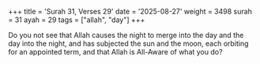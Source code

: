 +++
title = 'Surah 31, Verses 29'
date = '2025-08-27'
weight = 3498
surah = 31
ayah = 29
tags = ["allah", "day"]
+++

Do you not see that Allah causes the night to merge into the day and the day into the night, and has subjected the sun and the moon, each orbiting for an appointed term, and that Allah is All-Aware of what you do?